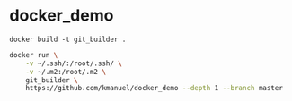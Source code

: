 # docker_demo


`docker build -t git_builder .`

```bash
docker run \
    -v ~/.ssh/:/root/.ssh/ \
    -v ~/.m2:/root/.m2 \
    git_builder \
    https://github.com/kmanuel/docker_demo --depth 1 --branch master
```
